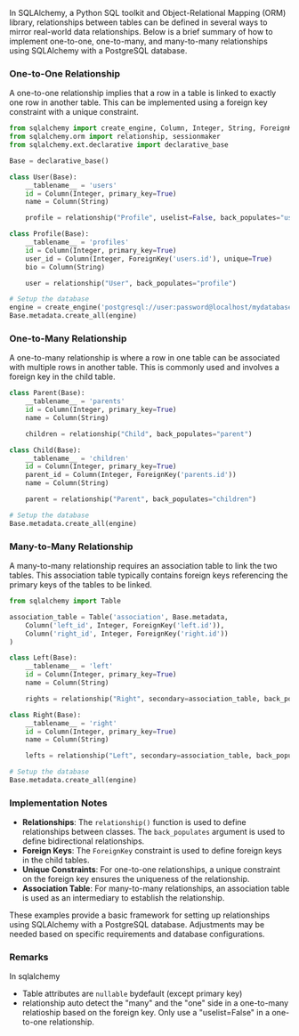 In SQLAlchemy, a Python SQL toolkit and Object-Relational Mapping (ORM) library, relationships between tables can be defined in several ways to mirror real-world data relationships. Below is a brief summary of how to implement one-to-one, one-to-many, and many-to-many relationships using SQLAlchemy with a PostgreSQL database.

### One-to-One Relationship

A one-to-one relationship implies that a row in a table is linked to exactly one row in another table. This can be implemented using a foreign key constraint with a unique constraint.

```python
from sqlalchemy import create_engine, Column, Integer, String, ForeignKey
from sqlalchemy.orm import relationship, sessionmaker
from sqlalchemy.ext.declarative import declarative_base

Base = declarative_base()

class User(Base):
    __tablename__ = 'users'
    id = Column(Integer, primary_key=True)
    name = Column(String)

    profile = relationship("Profile", uselist=False, back_populates="user")

class Profile(Base):
    __tablename__ = 'profiles'
    id = Column(Integer, primary_key=True)
    user_id = Column(Integer, ForeignKey('users.id'), unique=True)
    bio = Column(String)

    user = relationship("User", back_populates="profile")

# Setup the database
engine = create_engine('postgresql://user:password@localhost/mydatabase')
Base.metadata.create_all(engine)
```

### One-to-Many Relationship

A one-to-many relationship is where a row in one table can be associated with multiple rows in another table. This is commonly used and involves a foreign key in the child table.

```python
class Parent(Base):
    __tablename__ = 'parents'
    id = Column(Integer, primary_key=True)
    name = Column(String)

    children = relationship("Child", back_populates="parent")

class Child(Base):
    __tablename__ = 'children'
    id = Column(Integer, primary_key=True)
    parent_id = Column(Integer, ForeignKey('parents.id'))
    name = Column(String)

    parent = relationship("Parent", back_populates="children")

# Setup the database
Base.metadata.create_all(engine)
```

### Many-to-Many Relationship

A many-to-many relationship requires an association table to link the two tables. This association table typically contains foreign keys referencing the primary keys of the tables to be linked.

```python
from sqlalchemy import Table

association_table = Table('association', Base.metadata,
    Column('left_id', Integer, ForeignKey('left.id')),
    Column('right_id', Integer, ForeignKey('right.id'))
)

class Left(Base):
    __tablename__ = 'left'
    id = Column(Integer, primary_key=True)
    name = Column(String)

    rights = relationship("Right", secondary=association_table, back_populates="lefts")

class Right(Base):
    __tablename__ = 'right'
    id = Column(Integer, primary_key=True)
    name = Column(String)

    lefts = relationship("Left", secondary=association_table, back_populates="rights")

# Setup the database
Base.metadata.create_all(engine)
```

### Implementation Notes

- **Relationships**: The `relationship()` function is used to define relationships between classes. The `back_populates` argument is used to define bidirectional relationships.
- **Foreign Keys**: The `ForeignKey` constraint is used to define foreign keys in the child tables.
- **Unique Constraints**: For one-to-one relationships, a unique constraint on the foreign key ensures the uniqueness of the relationship.
- **Association Table**: For many-to-many relationships, an association table is used as an intermediary to establish the relationship.

These examples provide a basic framework for setting up relationships using SQLAlchemy with a PostgreSQL database. Adjustments may be needed based on specific requirements and database configurations.

### Remarks

In sqlalchemy
- Table attributes are `nullable` bydefault (except primary key)
- relationship auto detect the "many" and the "one" side in a one-to-many relatioship based on the foreign key. Only use a "uselist=False" in a one-to-one relationship.

